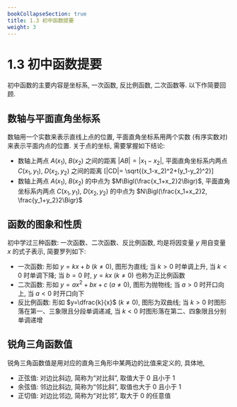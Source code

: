 ```yaml
---
bookCollapseSection: true
title: 1.3 初中函数提要
weight: 3
---
```


# 1.3 初中函数提要

初中函数的主要内容是坐标系, 一次函数, 反比例函数, 二次函数等. 以下作简要回顾.

## 数轴与平面直角坐标系

数轴用一个实数来表示直线上点的位置, 平面直角坐标系用两个实数 (有序实数对) 来表示平面内点的位置. 关于点的坐标, 需要掌握如下结论:

- 数轴上两点 $A(x_1)$, $B(x_2)$ 之间的距离 $|AB|= |x_1-x_2|$, 平面直角坐标系内两点 $C(x_1,y_1)$, $D(x_2,y_2)$ 之间的距离 \[|CD|= \sqrt{(x_1-x_2)^2+(y_1-y_2)^2}\]
- 数轴上两点 $A(x_1)$, $B(x_2)$ 的中点为 $M\Bigl(\frac{x_1+x_2}2\Bigr)$, 平面直角坐标系内两点 $C(x_1,y_1)$, $D(x_2,y_2)$ 的中点为 $N\Bigl(\frac{x_1+x_2}2, \frac{y_1+y_2}2\Bigr)$

## 函数的图象和性质

初中学过三种函数: 一次函数、二次函数、反比例函数, 均是将因变量 $y$ 用自变量 $x$ 的式子表示, 简要罗列如下:

- 一次函数: 形如 $y=kx+b$ ($k\neq 0$), 图形为直线; 当 $k>0$ 时单调上升, 当 $k<0$ 时单调下降; 当 $b=0$ 时, $y=kx$ ($k\neq 0$) 也称为正比例函数
- 二次函数: 形如 $y=ax^2+bx+c$ ($a\neq 0$), 图形为抛物线; 当 $a>0$ 时开口向上, 当 $a<0$ 时开口向下
- 反比例函数: 形如 $y=\dfrac{k}{x}$ ($k\neq 0$), 图形为双曲线; 当 $k>0$ 时图形落在第一、三象限且分段单调递减, 当 $k<0$ 时图形落在第二、四象限且分别单调递增

## 锐角三角函数值

锐角三角函数值是用对应的直角三角形中某两边的比值来定义的, 具体地, 

- 正弦值: 对边比斜边, 简称为“对比斜”, 取值大于 $0$ 且小于 $1$
- 余弦值: 邻边比斜边, 简称为“邻比斜”, 取值也大于 $0$ 且小于 $1$
- 正切值: 对边比邻边, 简称为“对比邻”, 取大于 $0$ 的任意值